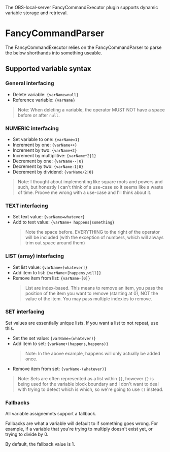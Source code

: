 The OBS-local-server FancyCommandExecutor plugin supports dynamic variable storage and retrieval. 

# FancyCommandParser

The FancyCommandExecutor relies on the FancyCommandParser to parse the below shorthands into something useable.

## Supported variable syntax

### General interfacing
- Delete variable: `{varName=null}`
- Reference variable: `{varName}`

> Note: When deleting a variable, the operator MUST NOT have a space before or after `null`.

### NUMERIC interfacing

- Set variable to one: `{varName=1}`
- Increment by one: `{varName++}`
- Increment by two: `{varName+2}`
- Increment by multiplitive: `{varName*2|1}`
- Decrement by one: `{varName--|0}`
- Decrement by two: `{varName-1|0}`
- Decrement by dividend: `{varName/2|0}`

> Note: I thought about implementing like square roots and powers and such, but honestly I can't think of a use-case so it seems like a waste of time. Proove me wrong with a use-case and I'll think about it.

### TEXT interfacing

- Set text value: `{varName=whatever}`
- Add to text value: `{varName+ happens|something}`
   > Note the space before. EVERYTHING to the right of the operator will be included (with the exception of numbers, which will always trim out space around them)

### LIST (array) interfacing

- Set list value: `{varName=[whatever]}`
- Add item to list: `{varName+[happens,will]}`
- Remove item from list: `{varName-[0]}`
   > List are index-based. This means to remove an item, you pass the position of the item you want to remove (starting at 0), NOT the value of the item. You may pass multiple indexies to remove.

### SET interfacing

Set values are essentially unique lists. If you want a list to not repeat, use this.

- Set the set value: `{varName=(whatever)}`
- Add item to set: `{varName+(happens,happens)}`
   > Note: In the above example, happens will only actually be added once.
- Remove item from set: `{varName-(whatever)}`

> Note: Sets are often represented as a list within `{}`, however `{}` is being used for the variable block boundary and I don't want to deal with trying to detect which is which, so we're going to use `()` instead.

### Fallbacks

All variable assignemnts support a fallback.

Fallbacks are what a variable will default to if something goes wrong. For example, if a variable that you're trying to multiply doesn't exist yet, or trying to divide by 0. 

By default, the fallback value is 1.